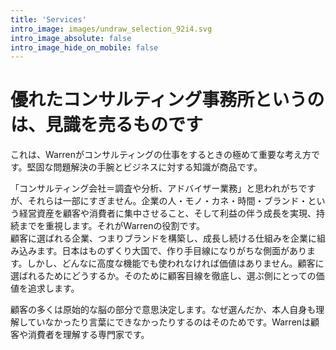 ```yaml
---
title: 'Services'
intro_image: images/undraw_selection_92i4.svg
intro_image_absolute: false
intro_image_hide_on_mobile: false
---
```


# 優れたコンサルティング事務所というのは、見識を売るものです
これは、Warrenがコンサルティングの仕事をするときの極めて重要な考え方です。堅固な問題解決の手腕とビジネスに対する知識が商品です。

「コンサルティング会社＝調査や分析、アドバイザー業務」と思われがちですが、それらは一部にすぎません。企業の人・モノ・カネ・時間・ブランド・という経営資産を顧客や消費者に集中させること、そして利益の伴う成長を実現、持続までを重視します。それがWarrenの役割です。
<br>顧客に選ばれる企業、つまりブランドを構築し、成長し続ける仕組みを企業に組み込みます。日本はものずくり大国で、作り手目線になりがちな側面があります。しかし、どんなに高度な機能でも使われなければ価値はありません。顧客に選ばれるためにどうするか。そのために顧客目線を徹底し、選ぶ側にとっての価値を追求します。

顧客の多くは原始的な脳の部分で意思決定します。なぜ選んだか、本人自身も理解していなかったり言葉にできなかったりするのはそのためです。Warrenは顧客や消費者を理解する専門家です。



